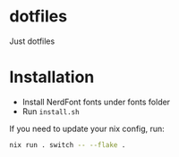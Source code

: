 # dotfiles

Just dotfiles

# Installation
- Install NerdFont fonts under fonts folder
- Run `install.sh`

If you need to update your nix config, run:

```sh
nix run . switch -- --flake .
```

